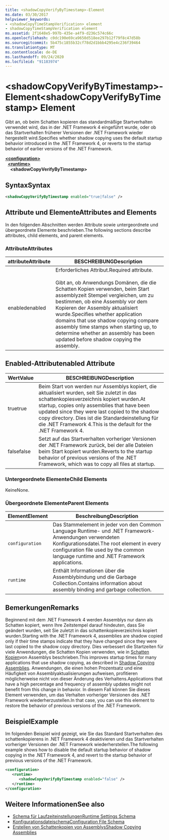 ```yaml
---
title: <shadowCopyVerifyByTimestamp>-Element
ms.date: 03/30/2017
helpviewer_keywords:
- <shadowCopyTimeStampVerification> element
- shadowCopyTimeStampVerification element
ms.assetid: 2f1648e5-997b-435e-a4f9-d236c574c66c
ms.openlocfilehash: c0dc190e69ca9650d518ee297b12f79f8c47d58b
ms.sourcegitcommit: 5b475c1855b32cf78d2d1bbb4295e4c236f39464
ms.translationtype: MT
ms.contentlocale: de-DE
ms.lasthandoff: 09/24/2020
ms.locfileid: "91183974"
---
```

# <a name="shadowcopyverifybytimestamp-element"></a><span data-ttu-id="e3aa8-102">\<shadowCopyVerifyByTimestamp>-Element</span><span class="sxs-lookup"><span data-stu-id="e3aa8-102">\<shadowCopyVerifyByTimestamp> Element</span></span>

<span data-ttu-id="e3aa8-103">Gibt an, ob beim Schatten kopieren das standardmäßige Startverhalten verwendet wird, das in der .NET Framework 4 eingeführt wurde, oder ob das Startverhalten früherer Versionen der .NET Framework wieder hergestellt wird.</span><span class="sxs-lookup"><span data-stu-id="e3aa8-103">Specifies whether shadow copying uses the default startup behavior introduced in the .NET Framework 4, or reverts to the startup behavior of earlier versions of the .NET Framework.</span></span>  
  
[**\<configuration>**](../configuration-element.md)\
&nbsp;&nbsp;[**\<runtime>**](runtime-element.md)\
&nbsp;&nbsp;&nbsp;&nbsp;**\<shadowCopyVerifyByTimestamp>**  
  
## <a name="syntax"></a><span data-ttu-id="e3aa8-104">Syntax</span><span class="sxs-lookup"><span data-stu-id="e3aa8-104">Syntax</span></span>  
  
```xml  
<shadowCopyVerifyByTimestamp enabled="true|false" />  
```  
  
## <a name="attributes-and-elements"></a><span data-ttu-id="e3aa8-105">Attribute und Elemente</span><span class="sxs-lookup"><span data-stu-id="e3aa8-105">Attributes and Elements</span></span>  

 <span data-ttu-id="e3aa8-106">In den folgenden Abschnitten werden Attribute sowie untergeordnete und übergeordnete Elemente beschrieben.</span><span class="sxs-lookup"><span data-stu-id="e3aa8-106">The following sections describe attributes, child elements, and parent elements.</span></span>  
  
### <a name="attributes"></a><span data-ttu-id="e3aa8-107">Attribute</span><span class="sxs-lookup"><span data-stu-id="e3aa8-107">Attributes</span></span>  
  
|<span data-ttu-id="e3aa8-108">attribute</span><span class="sxs-lookup"><span data-stu-id="e3aa8-108">Attribute</span></span>|<span data-ttu-id="e3aa8-109">BESCHREIBUNG</span><span class="sxs-lookup"><span data-stu-id="e3aa8-109">Description</span></span>|  
|---------------|-----------------|  
|<span data-ttu-id="e3aa8-110">enabled</span><span class="sxs-lookup"><span data-stu-id="e3aa8-110">enabled</span></span>|<span data-ttu-id="e3aa8-111">Erforderliches Attribut.</span><span class="sxs-lookup"><span data-stu-id="e3aa8-111">Required attribute.</span></span><br /><br /> <span data-ttu-id="e3aa8-112">Gibt an, ob Anwendungs Domänen, die die Schatten Kopien verwenden, beim Start assemblyzeit Stempel vergleichen, um zu bestimmen, ob eine Assembly vor dem Kopieren der Assembly aktualisiert wurde.</span><span class="sxs-lookup"><span data-stu-id="e3aa8-112">Specifies whether application domains that use shadow copying compare assembly time stamps when starting up, to determine whether an assembly has been updated before shadow copying the assembly.</span></span>|  
  
## <a name="enabled-attribute"></a><span data-ttu-id="e3aa8-113">Enabled-Attribut</span><span class="sxs-lookup"><span data-stu-id="e3aa8-113">enabled Attribute</span></span>  
  
|<span data-ttu-id="e3aa8-114">Wert</span><span class="sxs-lookup"><span data-stu-id="e3aa8-114">Value</span></span>|<span data-ttu-id="e3aa8-115">BESCHREIBUNG</span><span class="sxs-lookup"><span data-stu-id="e3aa8-115">Description</span></span>|  
|-----------|-----------------|  
|<span data-ttu-id="e3aa8-116">true</span><span class="sxs-lookup"><span data-stu-id="e3aa8-116">true</span></span>|<span data-ttu-id="e3aa8-117">Beim Start von werden nur Assemblys kopiert, die aktualisiert wurden, seit Sie zuletzt in das schattenkopiesverzeichnis kopiert wurden.</span><span class="sxs-lookup"><span data-stu-id="e3aa8-117">At startup, copies only assemblies that have been updated since they were last copied to the shadow copy directory.</span></span> <span data-ttu-id="e3aa8-118">Dies ist die Standardeinstellung für die .NET Framework 4.</span><span class="sxs-lookup"><span data-stu-id="e3aa8-118">This is the default for the .NET Framework 4.</span></span>|  
|<span data-ttu-id="e3aa8-119">false</span><span class="sxs-lookup"><span data-stu-id="e3aa8-119">false</span></span>|<span data-ttu-id="e3aa8-120">Setzt auf das Startverhalten vorheriger Versionen der .NET Framework zurück, bei der alle Dateien beim Start kopiert wurden.</span><span class="sxs-lookup"><span data-stu-id="e3aa8-120">Reverts to the startup behavior of previous versions of the .NET Framework, which was to copy all files at startup.</span></span>|  
  
### <a name="child-elements"></a><span data-ttu-id="e3aa8-121">Untergeordnete Elemente</span><span class="sxs-lookup"><span data-stu-id="e3aa8-121">Child Elements</span></span>  

 <span data-ttu-id="e3aa8-122">Keine</span><span class="sxs-lookup"><span data-stu-id="e3aa8-122">None.</span></span>  
  
### <a name="parent-elements"></a><span data-ttu-id="e3aa8-123">Übergeordnete Elemente</span><span class="sxs-lookup"><span data-stu-id="e3aa8-123">Parent Elements</span></span>  
  
|<span data-ttu-id="e3aa8-124">Element</span><span class="sxs-lookup"><span data-stu-id="e3aa8-124">Element</span></span>|<span data-ttu-id="e3aa8-125">Beschreibung</span><span class="sxs-lookup"><span data-stu-id="e3aa8-125">Description</span></span>|  
|-------------|-----------------|  
|`configuration`|<span data-ttu-id="e3aa8-126">Das Stammelement in jeder von den Common Language Runtime- und .NET Framework-Anwendungen verwendeten Konfigurationsdatei.</span><span class="sxs-lookup"><span data-stu-id="e3aa8-126">The root element in every configuration file used by the common language runtime and .NET Framework applications.</span></span>|  
|`runtime`|<span data-ttu-id="e3aa8-127">Enthält Informationen über die Assemblybindung und die Garbage Collection.</span><span class="sxs-lookup"><span data-stu-id="e3aa8-127">Contains information about assembly binding and garbage collection.</span></span>|  
  
## <a name="remarks"></a><span data-ttu-id="e3aa8-128">Bemerkungen</span><span class="sxs-lookup"><span data-stu-id="e3aa8-128">Remarks</span></span>  

 <span data-ttu-id="e3aa8-129">Beginnend mit dem .NET Framework 4 werden Assemblys nur dann als Schatten kopiert, wenn Ihre Zeitstempel darauf hindeuten, dass Sie geändert wurden, seit Sie zuletzt in das schattenkopieverzeichnis kopiert wurden.</span><span class="sxs-lookup"><span data-stu-id="e3aa8-129">Starting with the .NET Framework 4, assemblies are shadow copied only if their time stamps indicate that they have changed since they were last copied to the shadow copy directory.</span></span> <span data-ttu-id="e3aa8-130">Dies verbessert die Startzeiten für viele Anwendungen, die Schatten Kopien verwenden, wie in [Schatten Kopien](../../../app-domains/shadow-copy-assemblies.md)von Assemblys beschrieben.</span><span class="sxs-lookup"><span data-stu-id="e3aa8-130">This improves startup times for many applications that use shadow copying, as described in [Shadow Copying Assemblies](../../../app-domains/shadow-copy-assemblies.md).</span></span> <span data-ttu-id="e3aa8-131">Anwendungen, die einen hohen Prozentsatz und eine Häufigkeit von Assemblyaktualisierungen aufweisen, profitieren möglicherweise nicht von dieser Änderung des Verhaltens.</span><span class="sxs-lookup"><span data-stu-id="e3aa8-131">Applications that have a high percentage and frequency of assembly updates might not benefit from this change in behavior.</span></span> <span data-ttu-id="e3aa8-132">In diesem Fall können Sie dieses Element verwenden, um das Verhalten vorheriger Versionen des .NET Framework wiederherzustellen.</span><span class="sxs-lookup"><span data-stu-id="e3aa8-132">In that case, you can use this element to restore the behavior of previous versions of the .NET Framework.</span></span>  
  
## <a name="example"></a><span data-ttu-id="e3aa8-133">Beispiel</span><span class="sxs-lookup"><span data-stu-id="e3aa8-133">Example</span></span>  

 <span data-ttu-id="e3aa8-134">Im folgenden Beispiel wird gezeigt, wie Sie das Standard Startverhalten des schattenkopierens in .NET Framework 4 deaktivieren und das Startverhalten vorheriger Versionen der .NET Framework wiederherstellen.</span><span class="sxs-lookup"><span data-stu-id="e3aa8-134">The following example shows how to disable the default startup behavior of shadow copying in the .NET Framework 4, and revert to the startup behavior of previous versions of the .NET Framework.</span></span>  
  
```xml  
<configuration>  
   <runtime>  
      <shadowCopyVerifyByTimestamp enabled="false" />  
   </runtime>  
</configuration>  
```  
  
## <a name="see-also"></a><span data-ttu-id="e3aa8-135">Weitere Informationen</span><span class="sxs-lookup"><span data-stu-id="e3aa8-135">See also</span></span>

- [<span data-ttu-id="e3aa8-136">Schema für Laufzeiteinstellungen</span><span class="sxs-lookup"><span data-stu-id="e3aa8-136">Runtime Settings Schema</span></span>](index.md)
- [<span data-ttu-id="e3aa8-137">Konfigurationsdateischema</span><span class="sxs-lookup"><span data-stu-id="e3aa8-137">Configuration File Schema</span></span>](../index.md)
- [<span data-ttu-id="e3aa8-138">Erstellen von Schattenkopien von Assemblys</span><span class="sxs-lookup"><span data-stu-id="e3aa8-138">Shadow Copying Assemblies</span></span>](../../../app-domains/shadow-copy-assemblies.md)
